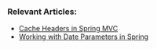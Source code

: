 ### Relevant Articles:

- [Cache Headers in Spring MVC](https://www.baeldung.com/spring-mvc-cache-headers)
- [Working with Date Parameters in Spring](https://www.baeldung.com/spring-date-parameters)
